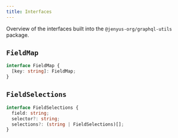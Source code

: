 ```yaml
---
title: Interfaces
---
```


Overview of the interfaces built into the `@jenyus-org/graphql-utils` package.

## `FieldMap`

```ts
interface FieldMap {
  [key: string]: FieldMap;
}
```

## `FieldSelections`

```ts
interface FieldSelections {
  field: string;
  selector?: string;
  selections?: (string | FieldSelections)[];
}
```
